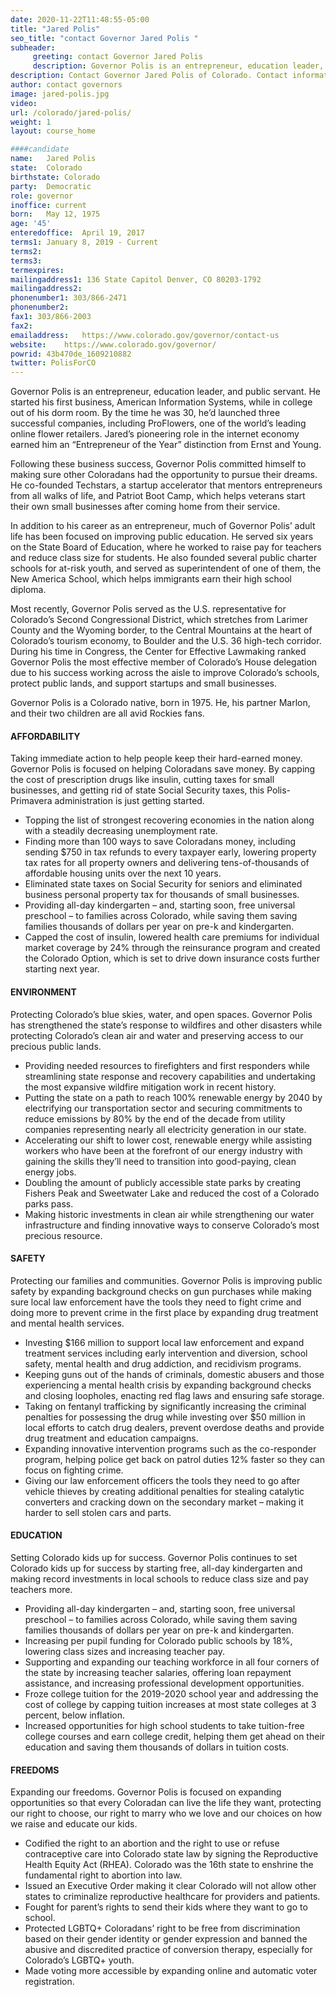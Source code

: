 ```yaml
---
date: 2020-11-22T11:48:55-05:00
title: "Jared Polis"
seo_title: "contact Governor Jared Polis "
subheader:
     greeting: contact Governor Jared Polis 
     description: Governor Polis is an entrepreneur, education leader, and public servant. He started his first business, American Information Systems, while in college out of his dorm room.
description: Contact Governor Jared Polis of Colorado. Contact information for Jared Polis includes his email address, phone number, and mailing address.
author: contact governors
image: jared-polis.jpg
video:
url: /colorado/jared-polis/
weight: 1
layout: course_home

####candidate
name:	Jared Polis
state:	Colorado
birthstate: Colorado
party:	Democratic
role: governor
inoffice: current
born:	May 12, 1975
age: '45'
enteredoffice:	April 19, 2017 
terms1: January 8, 2019 - Current
terms2: 
terms3: 
termexpires:	
mailingaddress1: 136 State Capitol Denver, CO 80203-1792
mailingaddress2:		
phonenumber1: 303/866-2471
phonenumber2:	
fax1: 303/866-2003
fax2: 
emailaddress:	https://www.colorado.gov/governor/contact-us
website:	https://www.colorado.gov/governor/
powrid: 43b470de_1609210882
twitter: PolisForCO
---
```


Governor Polis is an entrepreneur, education leader, and public servant. He started his first business, American Information Systems, while in college out of his dorm room. By the time he was 30, he’d launched three successful companies, including ProFlowers, one of the world’s leading online flower retailers. Jared’s pioneering role in the internet economy earned him an “Entrepreneur of the Year” distinction from Ernst and Young.

Following these business success, Governor Polis committed himself to making sure other Coloradans had the opportunity to pursue their dreams. He co-founded Techstars, a startup accelerator that mentors entrepreneurs from all walks of life, and Patriot Boot Camp, which helps veterans start their own small businesses after coming home from their service.

In addition to his career as an entrepreneur, much of Governor Polis’ adult life has been focused on improving public education. He served six years on the State Board of Education, where he worked to raise pay for teachers and reduce class size for students. He also founded several public charter schools for at-risk youth, and served as superintendent of one of them, the New America School, which helps immigrants earn their high school diploma.

Most recently, Governor Polis served as the U.S. representative for Colorado’s Second Congressional District, which stretches from Larimer County and the Wyoming border, to the Central Mountains at the heart of Colorado’s tourism economy, to Boulder and the U.S. 36 high-tech corridor. During his time in Congress, the Center for Effective Lawmaking ranked Governor Polis the most effective member of Colorado’s House delegation due to his success working across the aisle to improve Colorado’s schools, protect public lands, and support startups and small businesses.

Governor Polis is a Colorado native, born in 1975. He, his partner Marlon, and their two children are all avid Rockies fans.

#### AFFORDABILITY
Taking immediate action to help people keep their hard-earned money.
Governor Polis is focused on helping Coloradans save money. By capping the cost of prescription drugs like insulin, cutting taxes for small businesses, and getting rid of state Social Security taxes, this Polis-Primavera administration is just getting started.

- Topping the list of strongest recovering economies in the nation along with a steadily decreasing unemployment rate.
- Finding more than 100 ways to save Coloradans money, including sending $750 in tax refunds to every taxpayer early, lowering property tax rates for all property owners and delivering tens-of-thousands of affordable housing units over the next 10 years. 
- Eliminated state taxes on Social Security for seniors and eliminated business personal property tax for thousands of small businesses. 
- Providing all-day kindergarten – and, starting soon, free universal preschool – to families across Colorado, while saving them saving families thousands of dollars per year on pre-k and kindergarten.
- Capped the cost of insulin, lowered health care premiums for individual market coverage by 24% through the reinsurance program and created the Colorado Option, which is set to drive down insurance costs further starting next year.

#### ENVIRONMENT
Protecting Colorado’s blue skies, water, and open spaces.
Governor Polis has strengthened the state’s response to wildfires and other disasters while protecting Colorado’s clean air and water and preserving access to our precious public lands.

- Providing needed resources to firefighters and first responders while streamlining state response and recovery capabilities and undertaking the most expansive wildfire mitigation work in recent history.
- Putting the state on a path to reach 100% renewable energy by 2040 by electrifying our transportation sector and securing commitments to reduce emissions by 80% by the end of the decade from utility companies representing nearly all electricity generation in our state.
- Accelerating our shift to lower cost, renewable energy while assisting workers who have been at the forefront of our energy industry with gaining the skills they’ll need to transition into good-paying, clean energy jobs.
- Doubling the amount of publicly accessible state parks by creating Fishers Peak and Sweetwater Lake and reduced the cost of a Colorado parks pass.
- Making historic investments in clean air while strengthening our water infrastructure and finding innovative ways to conserve Colorado’s most precious resource.

#### SAFETY

Protecting our families and communities.
Governor Polis is improving public safety by expanding background checks on gun purchases while making sure local law enforcement have the tools they need to fight crime and doing more to prevent crime in the first place by expanding drug treatment and mental health services.  

- Investing $166 million to support local law enforcement and expand treatment services including early intervention and diversion, school safety, mental health and drug addiction, and recidivism programs.
- Keeping guns out of the hands of criminals, domestic abusers and those experiencing a mental health crisis by expanding background checks and closing loopholes, enacting red flag laws and ensuring safe storage.
- Taking on fentanyl trafficking by significantly increasing the criminal penalties for possessing the drug while investing over $50 million in local efforts to catch drug dealers, prevent overdose deaths and provide drug treatment and education campaigns.
- Expanding innovative intervention programs such as the co-responder program, helping police get back on patrol duties 12% faster so they can focus on fighting crime.
- Giving our law enforcement officers the tools they need to go after vehicle thieves by creating additional penalties for stealing catalytic converters and cracking down on the secondary market – making it harder to sell stolen cars and parts. 

#### EDUCATION
Setting Colorado kids up for success.
Governor Polis continues to set Colorado kids up for success by starting free, all-day kindergarten and making record investments in local schools to reduce class size and pay teachers more.

- Providing all-day kindergarten – and, starting soon, free universal preschool – to families across Colorado, while saving them saving families thousands of dollars per year on pre-k and kindergarten.
- Increasing per pupil funding for Colorado public schools by 18%, lowering class sizes and increasing teacher pay.
- Supporting and expanding our teaching workforce in all four corners of the state by increasing teacher salaries, offering loan repayment assistance, and increasing professional development opportunities.
- Froze college tuition for the 2019-2020 school year and addressing the cost of college by capping tuition increases at most state colleges at 3 percent, below inflation. 
- Increased opportunities for high school students to take tuition-free college courses and earn college credit, helping them get ahead on their education and saving them thousands of dollars in tuition costs.  

#### FREEDOMS
Expanding our freedoms.
Governor Polis is focused on expanding opportunities so that every Coloradan can live the life they want, protecting our right to choose, our right to marry who we love and our choices on how we raise and educate our kids.

- Codified the right to an abortion and the right to use or refuse contraceptive care into Colorado state law by signing the Reproductive Health Equity Act (RHEA). Colorado was the 16th state to enshrine the fundamental right to abortion into law.
- Issued an Executive Order making it clear Colorado will not allow other states to criminalize reproductive healthcare for providers and patients.
- Fought for parent’s rights to send their kids where they want to go to school.
- Protected LGBTQ+ Coloradans’ right to be free from discrimination based on their gender identity or gender expression and banned the abusive and discredited practice of conversion therapy, especially for Colorado’s LGBTQ+ youth.
- Made voting more accessible by expanding online and automatic voter registration.